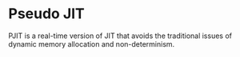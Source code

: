 # Pseudo JIT

PJIT is a real-time version of JIT that avoids the traditional issues of dynamic memory allocation and non-determinism.